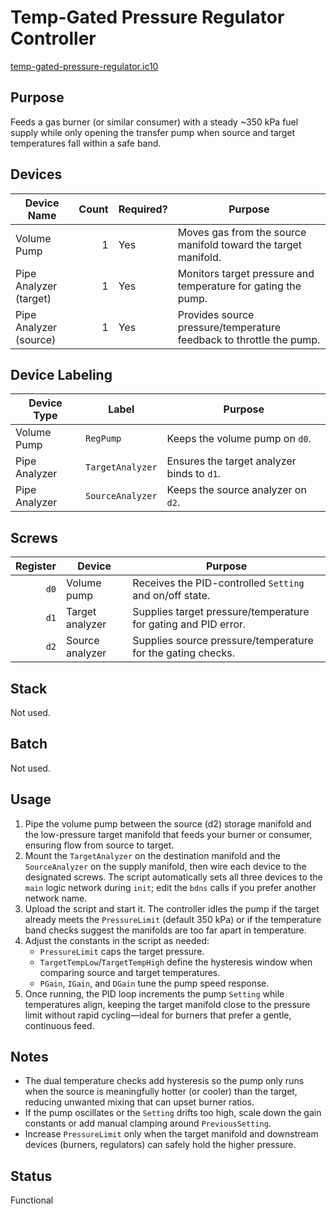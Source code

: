# Temp-Gated Pressure Regulator Controller

[temp-gated-pressure-regulator.ic10](../../temp-gated-pressure-regulator.ic10)

## Purpose
Feeds a gas burner (or similar consumer) with a steady ~350 kPa fuel supply while only opening the transfer pump when source and target temperatures fall within a safe band.

## Devices
| Device Name | Count | Required? | Purpose |
|-------------|------:|-----------|---------|
| Volume Pump | 1 | Yes | Moves gas from the source manifold toward the target manifold. |
| Pipe Analyzer (target) | 1 | Yes | Monitors target pressure and temperature for gating the pump. |
| Pipe Analyzer (source) | 1 | Yes | Provides source pressure/temperature feedback to throttle the pump. |

## Device Labeling
| Device Type | Label | Purpose |
|-------------|-------|---------|
| Volume Pump | `RegPump` | Keeps the volume pump on `d0`. |
| Pipe Analyzer | `TargetAnalyzer` | Ensures the target analyzer binds to `d1`. |
| Pipe Analyzer | `SourceAnalyzer` | Keeps the source analyzer on `d2`. |

## Screws
| Register | Device | Purpose |
|---------:|--------|---------|
| `d0` | Volume pump | Receives the PID-controlled `Setting` and on/off state. |
| `d1` | Target analyzer | Supplies target pressure/temperature for gating and PID error. |
| `d2` | Source analyzer | Supplies source pressure/temperature for the gating checks. |

## Stack
Not used.

## Batch
Not used.

## Usage
1. Pipe the volume pump between the source (d2) storage manifold and the low-pressure target manifold that feeds your burner or consumer, ensuring flow from source to target.
2. Mount the `TargetAnalyzer` on the destination manifold and the `SourceAnalyzer` on the supply manifold, then wire each device to the designated screws. The script automatically sets all three devices to the `main` logic network during `init`; edit the `bdns` calls if you prefer another network name.
3. Upload the script and start it. The controller idles the pump if the target already meets the `PressureLimit` (default 350 kPa) or if the temperature band checks suggest the manifolds are too far apart in temperature.
4. Adjust the constants in the script as needed:
   - `PressureLimit` caps the target pressure.
   - `TargetTempLow`/`TargetTempHigh` define the hysteresis window when comparing source and target temperatures.
   - `PGain`, `IGain`, and `DGain` tune the pump speed response.
5. Once running, the PID loop increments the pump `Setting` while temperatures align, keeping the target manifold close to the pressure limit without rapid cycling—ideal for burners that prefer a gentle, continuous feed.

## Notes
- The dual temperature checks add hysteresis so the pump only runs when the source is meaningfully hotter (or cooler) than the target, reducing unwanted mixing that can upset burner ratios.
- If the pump oscillates or the `Setting` drifts too high, scale down the gain constants or add manual clamping around `PreviousSetting`.
- Increase `PressureLimit` only when the target manifold and downstream devices (burners, regulators) can safely hold the higher pressure.

## Status
Functional
